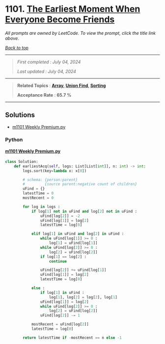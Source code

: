 # 1101. [The Earliest Moment When Everyone Become Friends](<https://leetcode.com/problems/the-earliest-moment-when-everyone-become-friends>)

*All prompts are owned by LeetCode. To view the prompt, click the title link above.*

*[Back to top](<../README.md>)*

------

> *First completed : July 04, 2024*
>
> *Last updated : July 04, 2024*

------

> **Related Topics** : **[Array](<by_topic/Array.md>), [Union Find](<by_topic/Union Find.md>), [Sorting](<by_topic/Sorting.md>)**
>
> **Acceptance Rate** : **65.7 %**

------

## Solutions

- [m1101 Weekly Premium.py](<../my-submissions/m1101 Weekly Premium.py>)
### Python
#### [m1101 Weekly Premium.py](<../my-submissions/m1101 Weekly Premium.py>)
```Python
class Solution:
    def earliestAcq(self, logs: List[List[int]], n: int) -> int:
        logs.sort(key=lambda x: x[0])

        # schema: {person:parent}
        #         {source parent:negative count of children} 
        uFind = {}
        latestTime = 0
        mostRecent = 0

        for log in logs :
            if log[1] not in uFind and log[2] not in uFind :
                uFind[log[2]] = -2
                uFind[log[1]] = log[2]
                latestTime = log[0]

            elif log[1] in uFind and log[2] in uFind :
                while uFind[log[1]] >= 0 :
                    log[1] = uFind[log[1]]
                while uFind[log[2]] >= 0 :
                    log[2] = uFind[log[2]]
                if log[1] == log[2] :
                    continue

                uFind[log[2]] += uFind[log[1]]
                uFind[log[1]] = log[2]
                latestTime = log[0]

            else :
                if log[1] in uFind :
                    log[1], log[2] = log[2], log[1]
                uFind[log[1]] = log[2]
                while uFind[log[2]] >= 0 :
                    log[2] = uFind[log[2]]
                uFind[log[2]] -= 1

            mostRecent = uFind[log[2]]
            latestTime = log[0]

        return latestTime if -mostRecent == n else -1
```

